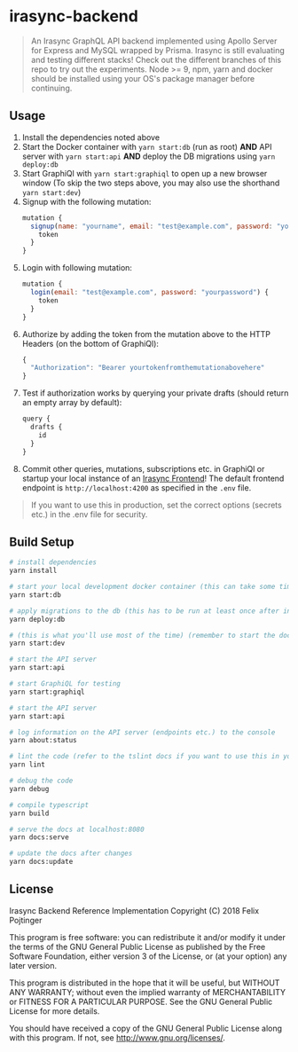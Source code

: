 # irasync-backend

> An Irasync GraphQL API backend implemented using Apollo Server for Express and MySQL wrapped by Prisma.
> Irasync is still evaluating and testing different stacks! Check out the different branches of this repo to try out the experiments.
> Node >= 9, npm, yarn and docker should be installed using your OS's package manager before continuing.

## Usage

1. Install the dependencies noted above
2. Start the Docker container with ```yarn start:db``` (run as root) **AND** API server with ```yarn start:api``` **AND** deploy the DB migrations using ```yarn deploy:db```
3. Start GraphiQl with ```yarn start:graphiql``` to open up a new browser window (To skip the two steps above, you may also use the shorthand ```yarn start:dev```)
4. Signup with the following mutation:
   ```js
   mutation {
     signup(name: "yourname", email: "test@example.com", password: "yourpassword") {
       token
     }
   }
   ```
5. Login with following mutation:
   ```js
   mutation {
     login(email: "test@example.com", password: "yourpassword") {
       token
     }
   }
   ```
6. Authorize by adding the token from the mutation above to the HTTP Headers (on the bottom of GraphiQl):
   ```js
   {
     "Authorization": "Bearer yourtokenfromthemutationabovehere"
   }
   ```
7. Test if authorization works by querying your private drafts (should return an empty array by default):
   ```js
   query {
     drafts {
       id
     }
   }
   ```
8. Commit other queries, mutations, subscriptions etc. in GraphiQl or startup your local instance of an [Irasync Frontend](https://github.com/irasync/irasync-frontend-web)! The default frontend endpoint is ```http://localhost:4200``` as specified in the ```.env``` file.

> If you want to use this in production, set the correct options (secrets etc.) in the .env file for security.

## Build Setup

```bash
# install dependencies
yarn install

# start your local development docker container (this can take some time) (run as root)
yarn start:db

# apply migrations to the db (this has to be run at least once after installation)
yarn deploy:db

# (this is what you'll use most of the time) (remember to start the docker container first) start the API server, deploy the migrations and open up graphiql
yarn start:dev

# start the API server
yarn start:api

# start GraphiQL for testing
yarn start:graphiql

# start the API server
yarn start:api

# log information on the API server (endpoints etc.) to the console
yarn about:status

# lint the code (refer to the tslint docs if you want to use this in your IDE)
yarn lint

# debug the code
yarn debug

# compile typescript
yarn build

# serve the docs at localhost:8080
yarn docs:serve

# update the docs after changes
yarn docs:update
```

## License

Irasync Backend Reference Implementation
Copyright (C) 2018 Felix Pojtinger

This program is free software: you can redistribute it and/or modify
it under the terms of the GNU General Public License as published by
the Free Software Foundation, either version 3 of the License, or
(at your option) any later version.

This program is distributed in the hope that it will be useful,
but WITHOUT ANY WARRANTY; without even the implied warranty of
MERCHANTABILITY or FITNESS FOR A PARTICULAR PURPOSE.  See the
GNU General Public License for more details.

You should have received a copy of the GNU General Public License
along with this program.  If not, see <http://www.gnu.org/licenses/>.